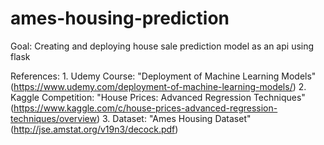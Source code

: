 # ames-housing-prediction
 Goal: Creating and deploying house sale prediction model as an api using flask
 
 References: 
      1. Udemy Course: "Deployment of Machine Learning Models" 
         (https://www.udemy.com/deployment-of-machine-learning-models/)
      2. Kaggle Competition: "House Prices: Advanced Regression Techniques" 
         (https://www.kaggle.com/c/house-prices-advanced-regression-techniques/overview)
      3. Dataset: "Ames Housing Dataset"
         (http://jse.amstat.org/v19n3/decock.pdf)
